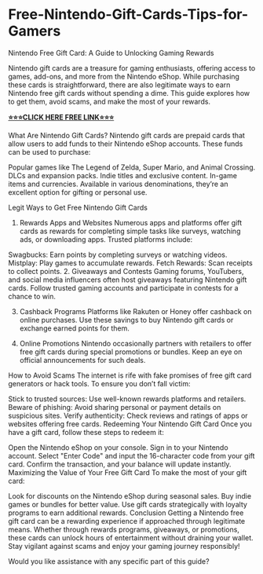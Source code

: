 # Free-Nintendo-Gift-Cards-Tips-for-Gamers

Nintendo Free Gift Card: A Guide to Unlocking Gaming Rewards

Nintendo gift cards are a treasure for gaming enthusiasts, offering access to games, add-ons, and more from the Nintendo eShop. While purchasing these cards is straightforward, there are also legitimate ways to earn Nintendo free gift cards without spending a dime. This guide explores how to get them, avoid scams, and make the most of your rewards.

**[⭐⭐⭐CLICK HERE FREE LINK⭐⭐⭐](https://tinyurl.com/nintendofreegiftcard2025)**

What Are Nintendo Gift Cards?
Nintendo gift cards are prepaid cards that allow users to add funds to their Nintendo eShop accounts. These funds can be used to purchase:

Popular games like The Legend of Zelda, Super Mario, and Animal Crossing.
DLCs and expansion packs.
Indie titles and exclusive content.
In-game items and currencies.
Available in various denominations, they’re an excellent option for gifting or personal use.

Legit Ways to Get Free Nintendo Gift Cards
1. Rewards Apps and Websites
Numerous apps and platforms offer gift cards as rewards for completing simple tasks like surveys, watching ads, or downloading apps. Trusted platforms include:

Swagbucks: Earn points by completing surveys or watching videos.
Mistplay: Play games to accumulate rewards.
Fetch Rewards: Scan receipts to collect points.
2. Giveaways and Contests
Gaming forums, YouTubers, and social media influencers often host giveaways featuring Nintendo gift cards. Follow trusted gaming accounts and participate in contests for a chance to win.

3. Cashback Programs
Platforms like Rakuten or Honey offer cashback on online purchases. Use these savings to buy Nintendo gift cards or exchange earned points for them.

4. Online Promotions
Nintendo occasionally partners with retailers to offer free gift cards during special promotions or bundles. Keep an eye on official announcements for such deals.

How to Avoid Scams
The internet is rife with fake promises of free gift card generators or hack tools. To ensure you don’t fall victim:

Stick to trusted sources: Use well-known rewards platforms and retailers.
Beware of phishing: Avoid sharing personal or payment details on suspicious sites.
Verify authenticity: Check reviews and ratings of apps or websites offering free cards.
Redeeming Your Nintendo Gift Card
Once you have a gift card, follow these steps to redeem it:

Open the Nintendo eShop on your console.
Sign in to your Nintendo account.
Select "Enter Code" and input the 16-character code from your gift card.
Confirm the transaction, and your balance will update instantly.
Maximizing the Value of Your Free Gift Card
To make the most of your gift card:

Look for discounts on the Nintendo eShop during seasonal sales.
Buy indie games or bundles for better value.
Use gift cards strategically with loyalty programs to earn additional rewards.
Conclusion
Getting a Nintendo free gift card can be a rewarding experience if approached through legitimate means. Whether through rewards programs, giveaways, or promotions, these cards can unlock hours of entertainment without draining your wallet. Stay vigilant against scams and enjoy your gaming journey responsibly!

Would you like assistance with any specific part of this guide?






